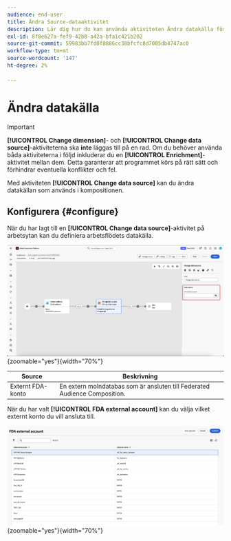 ```yaml
---
audience: end-user
title: Ändra Source-dataaktivitet
description: Lär dig hur du kan använda aktiviteten Ändra datakälla för att ändra datakällan som används i kompositionen, vilket ger större flexibilitet när det gäller att hantera data i en komposition.
exl-id: 8f8e627a-fef9-42b8-a42a-bfa1c421b202
source-git-commit: 59983bb7fd0f8886cc38bfcfc8d7005db4747ac0
workflow-type: tm+mt
source-wordcount: '147'
ht-degree: 2%

---
```


# Ändra datakälla

>[!IMPORTANT]
>
>**[!UICONTROL Change dimension]**- och **[!UICONTROL Change data source]**-aktiviteterna ska **inte** läggas till på en rad. Om du behöver använda båda aktiviteterna i följd inkluderar du en **[!UICONTROL Enrichment]**-aktivitet mellan dem. Detta garanterar att programmet körs på rätt sätt och förhindrar eventuella konflikter och fel.

Med aktiviteten **[!UICONTROL Change data source]** kan du ändra datakällan som används i kompositionen.

## Konfigurera {#configure}

När du har lagt till en **[!UICONTROL Change data source]**-aktivitet på arbetsytan kan du definiera arbetsflödets datakälla.

![Alternativet för datakälla är markerat på arbetsytan för sammanställning av externa målgrupper.](/help/compositions/assets/change-data-source/configure.png){zoomable="yes"}{width="70%"}

| Source | Beskrivning |
| ------ | ----------- |
| Externt FDA-konto | En extern molndatabas som är ansluten till Federated Audience Composition. |

När du har valt **[!UICONTROL FDA external account]** kan du välja vilket externt konto du vill ansluta till.

![Den som visar alternativ för det externa kontot visas.](/help/compositions/assets/change-data-source/fda-external-account.png){zoomable="yes"}{width="70%"}
